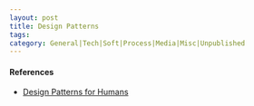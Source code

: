 ```yaml
---
layout: post
title: Design Patterns
tags: 
category: General|Tech|Soft|Process|Media|Misc|Unpublished
---
```


#### References 

* [Design Patterns for Humans](https://github.com/kamranahmedse/design-patterns-for-humans)  
